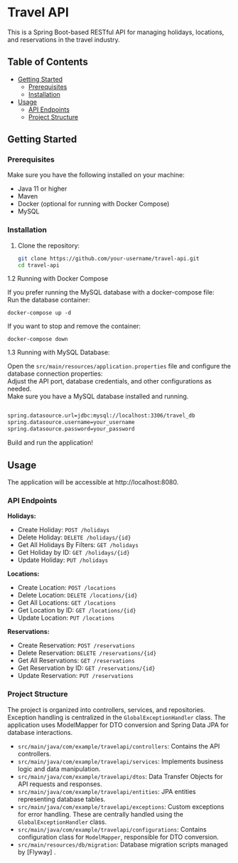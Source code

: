 # Travel API

This is a Spring Boot-based RESTful API for managing holidays, locations, and reservations in the travel industry.

## Table of Contents

- [Getting Started](#getting-started)
  - [Prerequisites](#prerequisites)
  - [Installation](#installation)
- [Usage](#usage)
  - [API Endpoints](#api-endpoints)
  - [Project Structure](#project-structure)


## Getting Started

### Prerequisites

Make sure you have the following installed on your machine:

- Java 11 or higher
- Maven
- Docker (optional for running with Docker Compose)
- MySQL

### Installation

1. Clone the repository:

   ```bash
   git clone https://github.com/your-username/travel-api.git
   cd travel-api

1.2  Running with Docker Compose<br>

If you prefer running the MySQL database with a docker-compose file:<br>
Run the database container:
   
    docker-compose up -d

If you want to stop and remove the container:

   ```
   docker-compose down
```

1.3 Running with MySQL Database:<br>

Open the `src/main/resources/application.properties` file and configure the database connection properties:<br>
Adjust the API port, database credentials, and other configurations as needed.<br>
Make sure you have a MySQL database installed and running.

   ```bash

   spring.datasource.url=jdbc:mysql://localhost:3306/travel_db
   spring.datasource.username=your_username
   spring.datasource.password=your_password
```

Build and run the application!

## Usage

The application will be accessible at http://localhost:8080.

### API Endpoints

**Holidays:**

- Create Holiday: `POST /holidays`
- Delete Holiday: `DELETE /holidays/{id}`
- Get All Holidays By Filters: `GET /holidays`
- Get Holiday by ID: `GET /holidays/{id}`
- Update Holiday: `PUT /holidays`

**Locations:**

- Create Location: `POST /locations`
- Delete Location: `DELETE /locations/{id}`
- Get All Locations: `GET /locations`
- Get Location by ID: `GET /locations/{id}`
- Update Location: `PUT /locations`

**Reservations:**

- Create Reservation: `POST /reservations`
- Delete Reservation: `DELETE /reservations/{id}`
- Get All Reservations: `GET /reservations`
- Get Reservation by ID: `GET /reservations/{id}`
- Update Reservation: `PUT /reservations`

### Project Structure

The project is organized into controllers, services, and repositories. Exception handling is centralized in the `GlobalExceptionHandler` class. The application uses ModelMapper for DTO conversion and Spring Data JPA for database interactions.

- `src/main/java/com/example/travelapi/controllers`: Contains the API controllers.
- `src/main/java/com/example/travelapi/services`: Implements business logic and data manipulation.
- `src/main/java/com/example/travelapi/dtos`: Data Transfer Objects for API requests and responses.
- `src/main/java/com/example/travelapi/entities`: JPA entities representing database tables.
- `src/main/java/com/example/travelapi/exceptions`: Custom exceptions for error handling. These are centrally handled using the `GlobalExceptionHandler` class.
- `src/main/java/com/example/travelapi/configurations`: Contains configuration class for `ModelMapper`, responsible for DTO conversion.
- `src/main/resources/db/migration`: Database migration scripts managed by [Flyway] .
